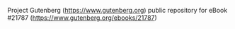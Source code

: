 Project Gutenberg (https://www.gutenberg.org) public repository for eBook #21787 (https://www.gutenberg.org/ebooks/21787)
